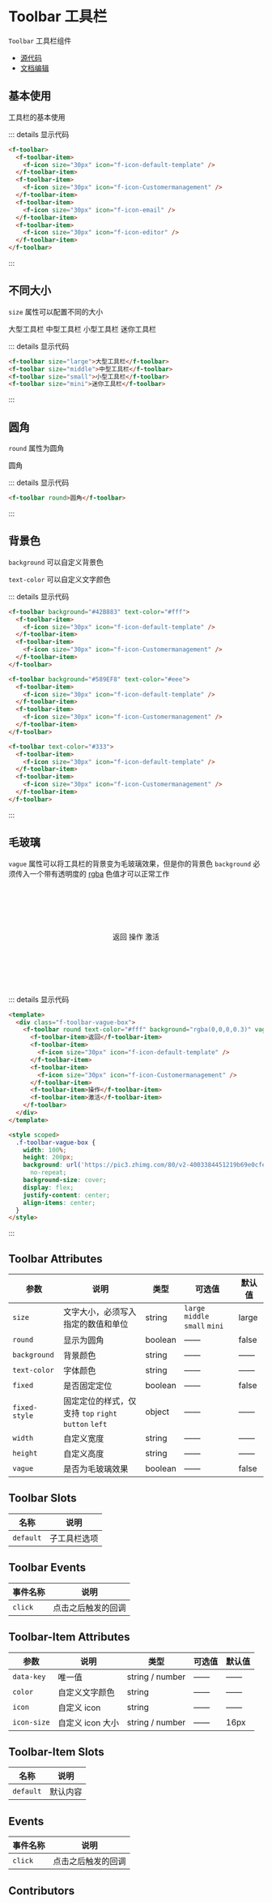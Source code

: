 # Toolbar 工具栏

`Toolbar` 工具栏组件

- [源代码](https://github.com/FightingDesign/fighting-design/tree/master/packages/fighting-design/toolbar)
- [文档编辑](https://github.com/FightingDesign/fighting-design/blob/master/docs/docs/components/toolbar.md)

## 基本使用

工具栏的基本使用

<f-toolbar>
  <f-toolbar-item>
    <f-icon size="30px" icon="f-icon-default-template" />
  </f-toolbar-item>
  <f-toolbar-item>
    <f-icon size="30px" icon="f-icon-Customermanagement" />
  </f-toolbar-item>
  <f-toolbar-item>
    <f-icon size="30px" icon="f-icon-email" />
  </f-toolbar-item>
  <f-toolbar-item>
    <f-icon size="30px" icon="f-icon-editor" />
  </f-toolbar-item>
</f-toolbar>

::: details 显示代码

```html
<f-toolbar>
  <f-toolbar-item>
    <f-icon size="30px" icon="f-icon-default-template" />
  </f-toolbar-item>
  <f-toolbar-item>
    <f-icon size="30px" icon="f-icon-Customermanagement" />
  </f-toolbar-item>
  <f-toolbar-item>
    <f-icon size="30px" icon="f-icon-email" />
  </f-toolbar-item>
  <f-toolbar-item>
    <f-icon size="30px" icon="f-icon-editor" />
  </f-toolbar-item>
</f-toolbar>
```

:::

## 不同大小

`size` 属性可以配置不同的大小

<f-toolbar size="large">大型工具栏</f-toolbar>
<f-toolbar size="middle">中型工具栏</f-toolbar>
<f-toolbar size="small">小型工具栏</f-toolbar>
<f-toolbar size="mini">迷你工具栏</f-toolbar>

::: details 显示代码

```html
<f-toolbar size="large">大型工具栏</f-toolbar>
<f-toolbar size="middle">中型工具栏</f-toolbar>
<f-toolbar size="small">小型工具栏</f-toolbar>
<f-toolbar size="mini">迷你工具栏</f-toolbar>
```

:::

## 圆角

`round` 属性为圆角

<f-toolbar round>圆角</f-toolbar>

::: details 显示代码

```html
<f-toolbar round>圆角</f-toolbar>
```

:::

## 背景色

`background` 可以自定义背景色

`text-color` 可以自定义文字颜色

<f-toolbar background="#42B883" text-color="#fff">
 <f-toolbar-item>
    <f-icon size="30px" icon="f-icon-default-template" />
  </f-toolbar-item>
  <f-toolbar-item>
    <f-icon size="30px" icon="f-icon-Customermanagement" />
  </f-toolbar-item>
</f-toolbar>

<f-toolbar background="#589EF8" text-color="#eee">
 <f-toolbar-item>
    <f-icon size="30px" icon="f-icon-default-template" />
  </f-toolbar-item>
  <f-toolbar-item>
    <f-icon size="30px" icon="f-icon-Customermanagement" />
  </f-toolbar-item>
</f-toolbar>

<f-toolbar text-color="#333">
 <f-toolbar-item>
    <f-icon size="30px" icon="f-icon-default-template" />
  </f-toolbar-item>
  <f-toolbar-item>
    <f-icon size="30px" icon="f-icon-Customermanagement" />
  </f-toolbar-item>
</f-toolbar>

::: details 显示代码

```html
<f-toolbar background="#42B883" text-color="#fff">
  <f-toolbar-item>
    <f-icon size="30px" icon="f-icon-default-template" />
  </f-toolbar-item>
  <f-toolbar-item>
    <f-icon size="30px" icon="f-icon-Customermanagement" />
  </f-toolbar-item>
</f-toolbar>

<f-toolbar background="#589EF8" text-color="#eee">
  <f-toolbar-item>
    <f-icon size="30px" icon="f-icon-default-template" />
  </f-toolbar-item>
  <f-toolbar-item>
    <f-icon size="30px" icon="f-icon-Customermanagement" />
  </f-toolbar-item>
</f-toolbar>

<f-toolbar text-color="#333">
  <f-toolbar-item>
    <f-icon size="30px" icon="f-icon-default-template" />
  </f-toolbar-item>
  <f-toolbar-item>
    <f-icon size="30px" icon="f-icon-Customermanagement" />
  </f-toolbar-item>
</f-toolbar>
```

:::

## 毛玻璃

`vague` 属性可以将工具栏的背景变为毛玻璃效果，但是你的背景色 `background` 必须传入一个带有透明度的 [rgba](https://developer.mozilla.org/en-US/docs/Web/CSS/color_value/rgba) 色值才可以正常工作

<div class="f-toolbar-vague-box">
  <f-toolbar round text-color="#fff" background="rgba(0,0,0,0.3)" vague>
    <f-toolbar-item>返回</f-toolbar-item>
    <f-toolbar-item>
      <f-icon size="30px" icon="f-icon-default-template" />
    </f-toolbar-item>
    <f-toolbar-item>
      <f-icon size="30px" icon="f-icon-Customermanagement" />
    </f-toolbar-item>
    <f-toolbar-item>操作</f-toolbar-item>
    <f-toolbar-item>激活</f-toolbar-item>
  </f-toolbar>
</div>

::: details 显示代码

```html
<template>
  <div class="f-toolbar-vague-box">
    <f-toolbar round text-color="#fff" background="rgba(0,0,0,0.3)" vague>
      <f-toolbar-item>返回</f-toolbar-item>
      <f-toolbar-item>
        <f-icon size="30px" icon="f-icon-default-template" />
      </f-toolbar-item>
      <f-toolbar-item>
        <f-icon size="30px" icon="f-icon-Customermanagement" />
      </f-toolbar-item>
      <f-toolbar-item>操作</f-toolbar-item>
      <f-toolbar-item>激活</f-toolbar-item>
    </f-toolbar>
  </div>
</template>

<style scoped>
  .f-toolbar-vague-box {
    width: 100%;
    height: 200px;
    background: url('https://pic3.zhimg.com/80/v2-4003384451219b69e0cfe7d3432ec3e6_720w.jpg')
      no-repeat;
    background-size: cover;
    display: flex;
    justify-content: center;
    align-items: center;
  }
</style>
```

:::

## Toolbar Attributes

| 参数          | 说明                                                 | 类型    | 可选值                          | 默认值 |
| ------------- | ---------------------------------------------------- | ------- | ------------------------------- | ------ |
| `size`        | 文字大小，必须写入指定的数值和单位                   | string  | `large` `middle` `small` `mini` | large  |
| `round`       | 显示为圆角                                           | boolean | ——                              | false  |
| `background`  | 背景颜色                                             | string  | ——                              | ——     |
| `text-color`  | 字体颜色                                             | string  | ——                              | ——     |
| `fixed`       | 是否固定定位                                         | boolean | ——                              | false  |
| `fixed-style` | 固定定位的样式，仅支持 `top` `right` `button` `left` | object  | ——                              | ——     |
| `width`       | 自定义宽度                                           | string  | ——                              | ——     |
| `height`      | 自定义高度                                           | string  | ——                              | ——     |
| `vague`       | 是否为毛玻璃效果                                     | boolean | ——                              | false  |

## Toolbar Slots

| 名称      | 说明         |
| --------- | ------------ |
| `default` | 子工具栏选项 |

## Toolbar Events

| 事件名称 | 说明               |
| -------- | ------------------ |
| `click`  | 点击之后触发的回调 |

## Toolbar-Item Attributes

| 参数        | 说明             | 类型            | 可选值 | 默认值 |
| ----------- | ---------------- | --------------- | ------ | ------ |
| `data-key`  | 唯一值           | string / number | ——     | ——     |
| `color`     | 自定义文字颜色   | string          | ——     | ——     |
| `icon`      | 自定义 icon      | string          | ——     | ——     |
| `icon-size` | 自定义 icon 大小 | string / number | ——     | 16px   |

## Toolbar-Item Slots

| 名称      | 说明     |
| --------- | -------- |
| `default` | 默认内容 |

## Events

| 事件名称 | 说明               |
| -------- | ------------------ |
| `click`  | 点击之后触发的回调 |

## Contributors

<a href="https://github.com/Tyh2001" target="_blank">
  <f-avatar round src="https://avatars.githubusercontent.com/u/73180970?v=4" />
</a>

<a href="https://github.com/ECO-M" target="_blank">
  <f-avatar round src="https://avatars.githubusercontent.com/u/23503047?v=4" />
</a>

<style scoped>
.f-toolbar {
  margin: 10px 0;
}
.f-toolbar-vague-box {
  width: 100%;
  height: 200px;
  background: url('https://pic3.zhimg.com/80/v2-4003384451219b69e0cfe7d3432ec3e6_720w.jpg')
    no-repeat;
  background-size: cover;
  display: flex;
  justify-content: center;
  align-items: center;
}
</style>
